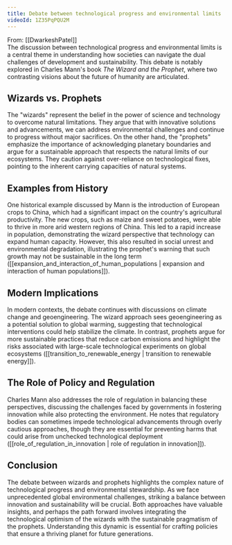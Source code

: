```yaml
---
title: Debate between technological progress and environmental limits
videoId: 1Z35PqPQU2M
---
```


From: [[DwarkeshPatel]] <br/> 
The discussion between technological progress and environmental limits is a central theme in understanding how societies can navigate the dual challenges of development and sustainability. This debate is notably explored in Charles Mann's book *The Wizard and the Prophet*, where two contrasting visions about the future of humanity are articulated.

## Wizards vs. Prophets

The "wizards" represent the belief in the power of science and technology to overcome natural limitations. They argue that with innovative solutions and advancements, we can address environmental challenges and continue to progress without major sacrifices. On the other hand, the "prophets" emphasize the importance of acknowledging planetary boundaries and argue for a sustainable approach that respects the natural limits of our ecosystems. They caution against over-reliance on technological fixes, pointing to the inherent carrying capacities of natural systems.

## Examples from History

One historical example discussed by Mann is the introduction of European crops to China, which had a significant impact on the country's agricultural productivity. The new crops, such as maize and sweet potatoes, were able to thrive in more arid western regions of China. This led to a rapid increase in population, demonstrating the wizard perspective that technology can expand human capacity. However, this also resulted in social unrest and environmental degradation, illustrating the prophet's warning that such growth may not be sustainable in the long term ([[expansion_and_interaction_of_human_populations | expansion and interaction of human populations]]).

## Modern Implications

In modern contexts, the debate continues with discussions on climate change and geoengineering. The wizard approach sees geoengineering as a potential solution to global warming, suggesting that technological interventions could help stabilize the climate. In contrast, prophets argue for more sustainable practices that reduce carbon emissions and highlight the risks associated with large-scale technological experiments on global ecosystems ([[transition_to_renewable_energy | transition to renewable energy]]).

## The Role of Policy and Regulation

Charles Mann also addresses the role of regulation in balancing these perspectives, discussing the challenges faced by governments in fostering innovation while also protecting the environment. He notes that regulatory bodies can sometimes impede technological advancements through overly cautious approaches, though they are essential for preventing harms that could arise from unchecked technological deployment ([[role_of_regulation_in_innovation | role of regulation in innovation]]).

## Conclusion

The debate between wizards and prophets highlights the complex nature of technological progress and environmental stewardship. As we face unprecedented global environmental challenges, striking a balance between innovation and sustainability will be crucial. Both approaches have valuable insights, and perhaps the path forward involves integrating the technological optimism of the wizards with the sustainable pragmatism of the prophets. Understanding this dynamic is essential for crafting policies that ensure a thriving planet for future generations.